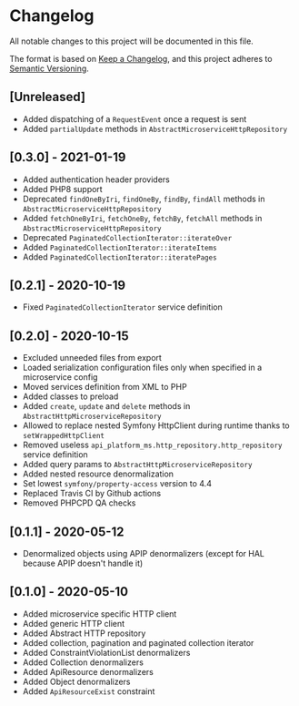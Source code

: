 # Changelog

All notable changes to this project will be documented in this file.

The format is based on [Keep a Changelog](https://keepachangelog.com/en/1.0.0/),
and this project adheres to [Semantic Versioning](https://semver.org/spec/v2.0.0.html).

## [Unreleased]
* Added dispatching of a `RequestEvent` once a request is sent
* Added `partialUpdate` methods in `AbstractMicroserviceHttpRepository`

## [0.3.0] - 2021-01-19
* Added authentication header providers
* Added PHP8 support
* Deprecated `findOneByIri`, `findOneBy`, `findBy`, `findAll` methods in `AbstractMicroserviceHttpRepository`
* Added `fetchOneByIri`, `fetchOneBy`, `fetchBy`, `fetchAll` methods in `AbstractMicroserviceHttpRepository`
* Deprecated `PaginatedCollectionIterator::iterateOver`
* Added `PaginatedCollectionIterator::iterateItems`
* Added `PaginatedCollectionIterator::iteratePages`

## [0.2.1] - 2020-10-19
* Fixed `PaginatedCollectionIterator` service definition

## [0.2.0] - 2020-10-15
* Excluded unneeded files from export
* Loaded serialization configuration files only when specified in a microservice config
* Moved services definition from XML to PHP
* Added classes to preload
* Added `create`, `update` and `delete` methods in `AbstractHttpMicroserviceRepository`
* Allowed to replace nested Symfony HttpClient during runtime thanks to `setWrappedHttpClient`
* Removed useless `api_platform_ms.http_repository.http_repository` service definition
* Added query params to `AbstractHttpMicroserviceRepository`
* Added nested resource denormalization
* Set lowest `symfony/property-access` version to 4.4
* Replaced Travis CI by Github actions
* Removed PHPCPD QA checks

## [0.1.1] - 2020-05-12
* Denormalized objects using APIP denormalizers (except for HAL because APIP doesn't handle it)

## [0.1.0] - 2020-05-10
* Added microservice specific HTTP client
* Added generic HTTP client
* Added Abstract HTTP repository
* Added collection, pagination and paginated collection iterator
* Added ConstraintViolationList denormalizers
* Added Collection denormalizers
* Added ApiResource denormalizers
* Added Object denormalizers
* Added `ApiResourceExist` constraint
